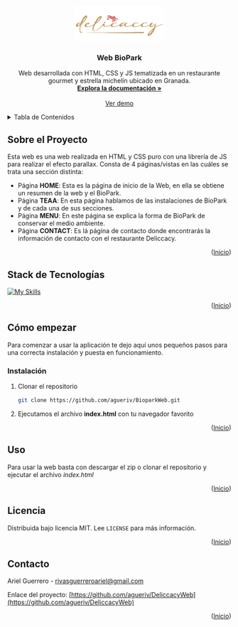 <a name="readme-top"></a>

<!-- PROJECT LOGO -->
<br />
<div align="center">
  <a href="https://github.com/agueriv/">
    <img src="img/delicaccy_logo.svg" alt="Logo" width="200" height="80">
  </a>

  <h3 align="center">Web BioPark</h3>

  <p align="center">
    Web desarrollada con HTML, CSS y JS tematizada en un restaurante gourmet y estrella michelín ubicado en Granada.
    <br />
    <a href="https://github.com/agueriv/BioParkWeb/README.md"><strong>Explora la documentación »</strong></a>
    <br />
    <br />
    <a href="https://agueriv3110.ieszaidinvergeles.es/DIWEB/BioPark/">Ver demo</a>
  </p>
</div>

<!-- TABLE OF CONTENTS -->
<details>
  <summary>Tabla de Contenidos</summary>
  <ol>
    <li>
      <a href="#sobre-el-proyecto">Sobre el Proyecto</a>
      <ul>
        <li><a href="#stack-de-tecnologías">Stack de Tecnologías</a></li>
      </ul>
    </li>
    <li>
      <a href="#cómo-empezar">Cómo empezar</a>
      <ul>
        <li><a href="#instalación">Instalación</a></li>
      </ul>
    </li>
    <li><a href="#uso">Uso</a></li>
    <li><a href="#licencia">Licencia</a></li>
    <li><a href="#contacto">Contacto</a></li>
  </ol>
</details>

<!-- ABOUT THE PROJECT -->

## Sobre el Proyecto

Esta web es una web realizada en HTML y CSS puro con una librería de JS para realizar el efecto parallax. Consta de 4 páginas/vistas en las cuáles se trata una sección distinta:
- Página **HOME**: Esta es la página de inicio de la Web, en ella se obtiene un resumen de la web y el BioPark.
- Página **TEAA**: En esta página hablamos de las instalaciones de BioPark y de cada una de sus secciones.
- Página **MENU**: En este página se explica la forma de BioPark de conservar el medio ambiente.
- Página **CONTACT**: Es lá página de contacto donde encontrarás la información de contacto con el restaurante Deliccacy.

<p align="right">(<a href="#readme-top">Inicio</a>)</p>

## Stack de Tecnologías

[![My Skills](https://skillicons.dev/icons?i=html,css,js)](.)

<p align="right">(<a href="#readme-top">Inicio</a>)</p>

<!-- GETTING STARTED -->

## Cómo empezar

Para comenzar a usar la aplicación te dejo aquí unos pequeños pasos para una correcta instalación y puesta en funcionamiento.

### Instalación

1. Clonar el repositorio
    ```sh
    git clone https://github.com/agueriv/BioparkWeb.git
    ```
2. Ejecutamos el archivo **index.html** con tu navegador favorito

<p align="right">(<a href="#readme-top">Inicio</a>)</p>

<!-- USAGE EXAMPLES -->

## Uso

Para usar la web basta con descargar el zip o clonar el repositorio y ejecutar el archivo *index.html*

<p align="right">(<a href="#readme-top">Inicio</a>)</p>

<!-- LICENSE -->

## Licencia

Distribuida bajo licencia MIT. Lee `LICENSE` para más información.

<p align="right">(<a href="#readme-top">Inicio</a>)</p>

<!-- CONTACT -->

## Contacto

Ariel Guerrero - rivasguerreroariel@gmail.com

Enlace del proyecto: [https://github.com/agueriv/DeliccacyWeb](https://github.com/agueriv/DeliccacyWeb)

<p align="right">(<a href="#readme-top">Inicio</a>)</p>
